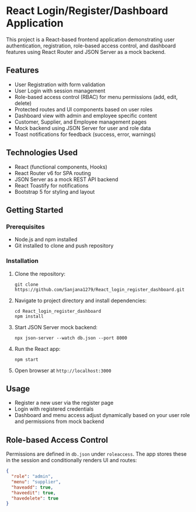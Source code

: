# React Login/Register/Dashboard Application

This project is a React-based frontend application demonstrating user authentication, registration, role-based access control, and dashboard features using React Router and JSON Server as a mock backend.

## Features

- User Registration with form validation
- User Login with session management
- Role-based access control (RBAC) for menu permissions (add, edit, delete)
- Protected routes and UI components based on user roles
- Dashboard view with admin and employee specific content
- Customer, Supplier, and Employee management pages
- Mock backend using JSON Server for user and role data
- Toast notifications for feedback (success, error, warnings)

## Technologies Used

- React (functional components, Hooks)
- React Router v6 for SPA routing
- JSON Server as a mock REST API backend
- React Toastify for notifications
- Bootstrap 5 for styling and layout

## Getting Started

### Prerequisites

- Node.js and npm installed
- Git installed to clone and push repository

### Installation

1. Clone the repository:

   ```
   git clone https://github.com/Sanjana1279/React_login_register_dashboard.git
   ```

2. Navigate to project directory and install dependencies:

   ```
   cd React_login_register_dashboard
   npm install
   ```

3. Start JSON Server mock backend:

   ```
   npx json-server --watch db.json --port 8000
   ```

4. Run the React app:

   ```
   npm start
   ```

5. Open browser at `http://localhost:3000`

## Usage

- Register a new user via the register page
- Login with registered credentials
- Dashboard and menu access adjust dynamically based on your user role and permissions from mock backend

## Role-based Access Control

Permissions are defined in `db.json` under `roleaccess`. The app stores these in the session and conditionally renders UI and routes:

```json
{
  "role": "admin",
  "menu": "supplier",
  "haveadd": true,
  "haveedit": true,
  "havedelete": true
}
```


